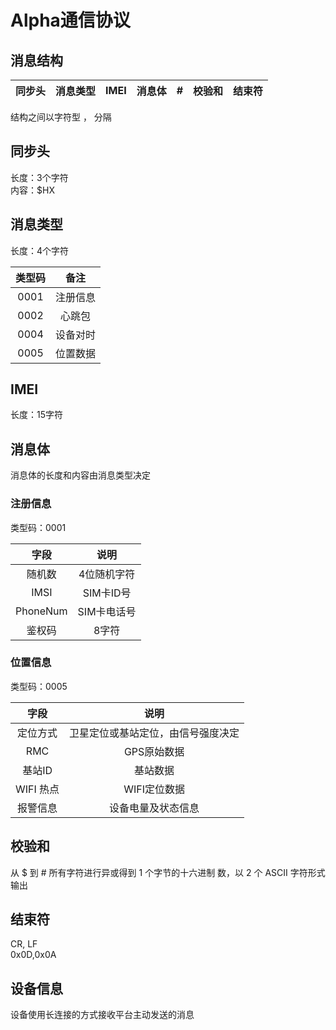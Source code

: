 # Alpha通信协议


## 消息结构

| 同步头 | 消息类型 | IMEI | 消息体 | # | 校验和 | 结束符 |
| ------ | ------ | ------ | ------ | ------ |  ------ |  ------ |


结构之间以字符型 ， 分隔

## 同步头

长度：3个字符  
内容：$HX

## 消息类型

长度：4个字符

| 类型码 | 备注 |
| :------: | :------: |
| 0001 | 注册信息 |
| 0002 | 心跳包 |
| 0004 | 设备对时 |
| 0005 | 位置数据 | 

## IMEI

长度：15字符

## 消息体

消息体的长度和内容由消息类型决定

### 注册信息

类型码：0001

| 字段 | 说明 |
| :------: | :------: |
| 随机数 | 4位随机字符 |
| IMSI | SIM卡ID号 |
| PhoneNum | SIM卡电话号 |
| 鉴权码 | 8字符 |

### 位置信息

类型码：0005

| 字段 | 说明 |
| :------: | :------: |
| 定位方式 | 卫星定位或基站定位，由信号强度决定 |
| RMC | GPS原始数据 |
| 基站ID | 基站数据 |
| WIFI 热点 | WIFI定位数据 |
| 报警信息 | 设备电量及状态信息 |

## 校验和

从 $ 到 # 所有字符进行异或得到 1 个字节的十六进制 数，以 2 个 ASCII 字符形式输出

## 结束符

CR, LF  
0x0D,0x0A

## 设备信息

设备使用长连接的方式接收平台主动发送的消息